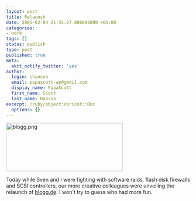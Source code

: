 ```yaml
---
layout: post
title: Relaunch
date: 2005-02-04 21:55:27.000000000 +01:00
categories:
- work
tags: []
status: publish
type: post
published: true
meta:
  aktt_notify_twitter: 'yes'
author:
  login: shanson
  email: papascott-wp@gmail.com
  display_name: PapaScott
  first_name: Scott
  last_name: Hanson
excerpt: !ruby/object:Hpricot::Doc
  options: {}
---
```

<p><a href="http://blogg.de" title="blogg.de - Das deutsche Weblog-Verzeichnis"><img alt="blogg.png" src="https://www.papascott.de/wordpress/wp-content/uploads/2005/02/blogg.png" width="319" height="132" border="0" /></a></p>
<p>Today while Sven and I were fighting with software raids, flash disk firewalls and SCSI controllers, our more creative colleagues were unveiling the relaunch of <a href="http://blogg.de/">blogg.de</a>. I won't try to guess who had more fun.</p>
